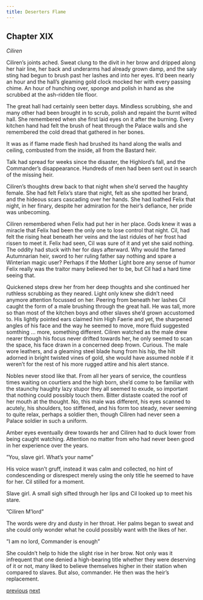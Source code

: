 ```yaml
---
title: Deserters Flame
---
```

## Chapter XIX
*Ciliren* 

Ciliren’s joints ached. Sweat clung to the divit in her brow and dripped along her hair line, her back and underarms had already grown damp, and the saly sting had begun to brush past her lashes and into her eyes. It’d been nearly an hour and the hall’s gleaming gold clock mocked her with every passing chime.
An hour of hunching over, sponge and polish in hand as she scrubbed at the ash-ridden tile floor. 

The great hall had certainly seen better days. Mindless scrubbing, she and many other had been brought in to scrub, polish and repaint
the burnt wilted hall. She remembered when she first laid eyes on it after the burning. Every kitchen hand had felt the brush of heat through the Palace walls and she remembered the cold dread that gathered in her bones.

It was as if flame made flesh had brushed its hand along the walls and ceiling, combusted from the inside, all from the Bastard heir. 

Talk had spread for weeks since the disaster, the Highlord’s fall, and the Commander’s
disappearance. Hundreds of men had been sent out in search of the missing heir.

Ciliren’s thoughts drew back to that night when she’d served the haughty female. She had felt Felix’s stare that night, felt as she spotted her brand, and the hideous scars cascading over her hands. She had loathed Felix that night, in her finary, despite her admiration for the heir’s defiance, her pride was unbecoming. 

Ciliren remembered when Felix had put her in her place. Gods knew it was a miracle that Felix had been the only one to lose control that night. Cil, had felt the rising heat beneath her veins and the last ridules of her frost had rissen to meet it. Felix had seen, Cil was sure of it and yet she said
nothing. The oddity had stuck with her for days afterward. Why would the famed
Autumnarian heir, sword to her ruling father say nothing and spare a Winterian
magic user? Perhaps if the Mother Light bore any sense of humor Felix really was the traitor many believed her to be, but Cil had a hard time seeing that.

Quickened steps drew her from her deep thoughts and she continued her ruthless scrubbing as they neared. Light only knew she didn’t need anymore attention focussed on her. Peering from beneath her lashes Cil caught the form of a male brushing through the great hall.
He was tall, more so than most of the kitchen boys and other slaves she’d grown accustomed to. His lightly pointed ears claimed him High Faerie and yet, the sharpened angles of his face and the way he seemed to move, more fluid
suggested somthing ... more, something different. Ciliren watched as the male
drew nearer though his focus never drifted towards her, he only seemed to scan the space, his face drawn in a concerned deep frown. Curious. The male wore leathers, and a gleaming steel blade hung from his hip, the hilt adorned in bright twisted vines of gold, she would have assumed noble if it weren’t for the rest of his more rugged attire and his alert stance.

Nobles never stood like that. From all her years of service, the countless times waiting on courtiers and the high born, she’d come to be familiar with the staunchy haughty lazy stupor they all seemed to exude, so important that nothing could possibly touch them. Bitter distaste coated the roof of her mouth at the
thought. No, this male was different, his eyes scanned to acutely, his shoulders, too stiffened, and his form too steady, never seeming to quite relax, perhaps a soldier then, though Ciliren had never seen a Palace soldier in such a uniform.

Amber eyes eventually drew towards her and Ciliren had to duck lower from being caught watching. Attention no matter from who had never been good in her experience over the years.

”You, slave girl. What’s your name”

His voice wasn’t gruff, instead it was calm and collected, no hint of condescending or disrespect merely using the only title he seemed to have for her. Cil stilled for a moment. 

Slave girl. A small sigh sifted through her lips and Cil looked up to meet his stare.

”Ciliren M’lord”

The words were dry and dusty in her throat. Her palms began to sweat and she could only wonder what he could possibly want with the likes of her.

”I am no lord, Commander is enough”

She couldn’t help to hide the slight rise in her brow. Not only was it infrequent that one denied a high-bearing title whether they were deserving of it or not, many liked to believe themselves higher in their station when compared to slaves. But also, commander. He then was the heir’s replacement. 

[previous](desertflame-42.html)
[next](desertflame-44.html)
